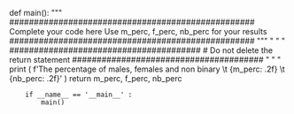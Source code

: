 def main():
    """
    ##################################################
    Complete your code here
    Use m_perc, f_perc, nb_perc for your results
    ##################################################
    """
    " " "
    #######################################
    # Do not delete the return statement
    #######################################
    " " "
    print (
        f'The percentage of males, females and non binary \t {m_perc:  .2f} \t {nb_perc: .2f}' )
        return m_perc, f_perc, nb_perc


        if __name__ == '__main__' :
            main()
    